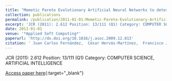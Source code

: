 ```yaml
---
title: "Memetic Pareto Evolutionary Artificial Neural Networks to determine growth/no-growth in predictive microbiology"
collection: publications
permalink: /publication/2011-01-01-Memetic-Pareto-Evolutionary-Artificial-Neural-Networks-to-determine-growthno-growth-in-predictive-microbiology
excerpt: 'JCR (2011): 2.612 Position: 13/111 (Q1) Category: COMPUTER SCIENCE, ARTIFICIAL INTELLIGENCE'
date: 2011-01-01
venue: '*Applied Soft Computing*'
paperurl: 'http://dx.doi.org/10.1016/j.asoc.2009.12.013'
citation: ' Juan Carlos Fernández,  César Hervás-Martínez,  Francisco José Martínez-Estudillo,  Pedro Antonio Gutiérrez, &quot;Memetic Pareto Evolutionary Artificial Neural Networks to determine growth/no-growth in predictive microbiology.&quot; *Applied Soft Computing*, Vol.11(1), 2011, pp.534-550.'
---
```

JCR (2011): 2.612 Position: 13/111 (Q1) Category: COMPUTER SCIENCE, ARTIFICIAL INTELLIGENCE

[Access paper here](http://dx.doi.org/10.1016/j.asoc.2009.12.013){:target="_blank"}
